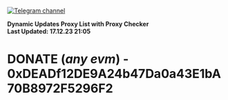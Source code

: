 [![Telegram channel](https://img.shields.io/endpoint?url=https://runkit.io/damiankrawczyk/telegram-badge/branches/master?url=https://t.me/n4z4v0d)](https://t.me/n4z4v0d) 

**Dynamic Updates Proxy List with Proxy Checker**  
**Last Updated: 17.12.23 21:05**

# DONATE (_any evm_) - 0xDEADf12DE9A24b47Da0a43E1bA70B8972F5296F2
